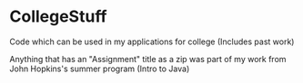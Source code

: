 # CollegeStuff
Code which can be used in my applications for college (Includes past work)

Anything that has an "Assignment" title as a zip was part of my work from John Hopkins's summer program (Intro to Java)

